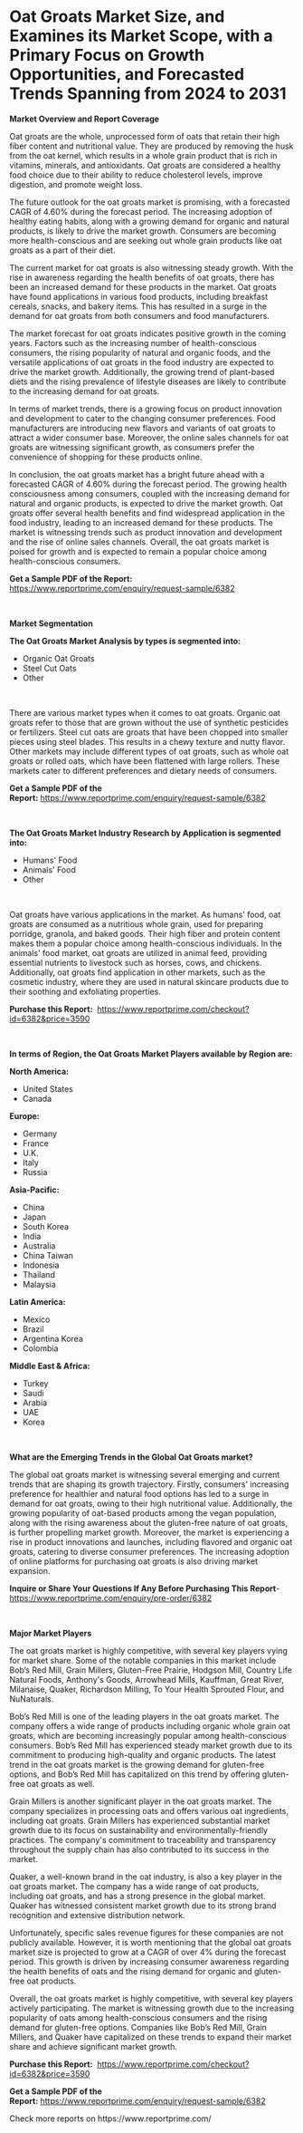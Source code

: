 <p><h1>Oat Groats Market Size, and Examines its Market Scope, with a Primary Focus on Growth Opportunities, and Forecasted Trends Spanning from 2024 to 2031</h1></p><p><strong>Market Overview and Report Coverage</strong></p>
<p><p>Oat groats are the whole, unprocessed form of oats that retain their high fiber content and nutritional value. They are produced by removing the husk from the oat kernel, which results in a whole grain product that is rich in vitamins, minerals, and antioxidants. Oat groats are considered a healthy food choice due to their ability to reduce cholesterol levels, improve digestion, and promote weight loss.</p><p>The future outlook for the oat groats market is promising, with a forecasted CAGR of 4.60% during the forecast period. The increasing adoption of healthy eating habits, along with a growing demand for organic and natural products, is likely to drive the market growth. Consumers are becoming more health-conscious and are seeking out whole grain products like oat groats as a part of their diet.</p><p>The current market for oat groats is also witnessing steady growth. With the rise in awareness regarding the health benefits of oat groats, there has been an increased demand for these products in the market. Oat groats have found applications in various food products, including breakfast cereals, snacks, and bakery items. This has resulted in a surge in the demand for oat groats from both consumers and food manufacturers.</p><p>The market forecast for oat groats indicates positive growth in the coming years. Factors such as the increasing number of health-conscious consumers, the rising popularity of natural and organic foods, and the versatile applications of oat groats in the food industry are expected to drive the market growth. Additionally, the growing trend of plant-based diets and the rising prevalence of lifestyle diseases are likely to contribute to the increasing demand for oat groats.</p><p>In terms of market trends, there is a growing focus on product innovation and development to cater to the changing consumer preferences. Food manufacturers are introducing new flavors and variants of oat groats to attract a wider consumer base. Moreover, the online sales channels for oat groats are witnessing significant growth, as consumers prefer the convenience of shopping for these products online.</p><p>In conclusion, the oat groats market has a bright future ahead with a forecasted CAGR of 4.60% during the forecast period. The growing health consciousness among consumers, coupled with the increasing demand for natural and organic products, is expected to drive the market growth. Oat groats offer several health benefits and find widespread application in the food industry, leading to an increased demand for these products. The market is witnessing trends such as product innovation and development and the rise of online sales channels. Overall, the oat groats market is poised for growth and is expected to remain a popular choice among health-conscious consumers.</p></p>
<p><strong>Get a Sample PDF of the Report:</strong> <a href="https://www.reportprime.com/enquiry/request-sample/6382">https://www.reportprime.com/enquiry/request-sample/6382</a></p>
<p>&nbsp;</p>
<p><strong>Market Segmentation</strong></p>
<p><strong>The Oat Groats Market Analysis by types is segmented into:</strong></p>
<p><ul><li>Organic Oat Groats</li><li>Steel Cut Oats</li><li>Other</li></ul></p>
<p>&nbsp;</p>
<p><p>There are various market types when it comes to oat groats. Organic oat groats refer to those that are grown without the use of synthetic pesticides or fertilizers. Steel cut oats are groats that have been chopped into smaller pieces using steel blades. This results in a chewy texture and nutty flavor. Other markets may include different types of oat groats, such as whole oat groats or rolled oats, which have been flattened with large rollers. These markets cater to different preferences and dietary needs of consumers.</p></p>
<p><strong>Get a Sample PDF of the Report:</strong>&nbsp;<a href="https://www.reportprime.com/enquiry/request-sample/6382">https://www.reportprime.com/enquiry/request-sample/6382</a></p>
<p>&nbsp;</p>
<p><strong>The Oat Groats Market Industry Research by Application is segmented into:</strong></p>
<p><ul><li>Humans' Food</li><li>Animals' Food</li><li>Other</li></ul></p>
<p>&nbsp;</p>
<p><p>Oat groats have various applications in the market. As humans' food, oat groats are consumed as a nutritious whole grain, used for preparing porridge, granola, and baked goods. Their high fiber and protein content makes them a popular choice among health-conscious individuals. In the animals' food market, oat groats are utilized in animal feed, providing essential nutrients to livestock such as horses, cows, and chickens. Additionally, oat groats find application in other markets, such as the cosmetic industry, where they are used in natural skincare products due to their soothing and exfoliating properties.</p></p>
<p><strong>Purchase this Report:</strong>&nbsp; <a href="https://www.reportprime.com/checkout?id=6382&price=3590">https://www.reportprime.com/checkout?id=6382&price=3590</a></p>
<p>&nbsp;</p>
<p><strong>In terms of Region, the Oat Groats Market Players available by Region are:</strong></p>
<p>
    <p> <strong> North America: </strong>
        <ul>
            <li>United States</li>
            <li>Canada</li>
        </ul>
        </p> 
    <p> <strong> Europe: </strong>
        <ul>
            <li>Germany</li>
            <li>France</li>
            <li>U.K.</li>
            <li>Italy</li>
            <li>Russia</li>
        </ul>
        </p> 
    <p> <strong> Asia-Pacific: </strong>
        <ul>
            <li>China</li>
            <li>Japan</li>
            <li>South Korea</li>
            <li>India</li>
            <li>Australia</li>
            <li>China Taiwan</li>
            <li>Indonesia</li>
            <li>Thailand</li>
            <li>Malaysia</li>
        </ul>
        </p> 
    <p> <strong> Latin America: </strong>
        <ul>
            <li>Mexico</li>
            <li>Brazil</li>
            <li>Argentina Korea</li>
            <li>Colombia</li>
        </ul>
        </p> 
    <p> <strong> Middle East & Africa: </strong>
        <ul>
            <li>Turkey</li>
            <li>Saudi</li>
            <li>Arabia</li>
            <li>UAE</li>
            <li>Korea</li>
        </ul>
    </p>
    </p>
<p>&nbsp;</p>
<p><strong>What are the Emerging Trends in the Global Oat Groats market?</strong></p>
<p><p>The global oat groats market is witnessing several emerging and current trends that are shaping its growth trajectory. Firstly, consumers' increasing preference for healthier and natural food options has led to a surge in demand for oat groats, owing to their high nutritional value. Additionally, the growing popularity of oat-based products among the vegan population, along with the rising awareness about the gluten-free nature of oat groats, is further propelling market growth. Moreover, the market is experiencing a rise in product innovations and launches, including flavored and organic oat groats, catering to diverse consumer preferences. The increasing adoption of online platforms for purchasing oat groats is also driving market expansion.</p></p>
<p><strong>Inquire or Share Your Questions If Any Before Purchasing This Report</strong>- <a href="https://www.reportprime.com/enquiry/pre-order/6382">https://www.reportprime.com/enquiry/pre-order/6382</a></p>
<p>&nbsp;</p>
<p><strong>Major Market Players</strong></p>
<p><p>The oat groats market is highly competitive, with several key players vying for market share. Some of the notable companies in this market include Bob’s Red Mill, Grain Millers, Gluten-Free Prairie, Hodgson Mill, Country Life Natural Foods, Anthony's Goods, Arrowhead Mills, Kauffman, Great River, Milanaise, Quaker, Richardson Milling, To Your Health Sprouted Flour, and NuNaturals.</p><p>Bob’s Red Mill is one of the leading players in the oat groats market. The company offers a wide range of products including organic whole grain oat groats, which are becoming increasingly popular among health-conscious consumers. Bob’s Red Mill has experienced steady market growth due to its commitment to producing high-quality and organic products. The latest trend in the oat groats market is the growing demand for gluten-free options, and Bob’s Red Mill has capitalized on this trend by offering gluten-free oat groats as well.</p><p>Grain Millers is another significant player in the oat groats market. The company specializes in processing oats and offers various oat ingredients, including oat groats. Grain Millers has experienced substantial market growth due to its focus on sustainability and environmentally-friendly practices. The company's commitment to traceability and transparency throughout the supply chain has also contributed to its success in the market.</p><p>Quaker, a well-known brand in the oat industry, is also a key player in the oat groats market. The company has a wide range of oat products, including oat groats, and has a strong presence in the global market. Quaker has witnessed consistent market growth due to its strong brand recognition and extensive distribution network.</p><p>Unfortunately, specific sales revenue figures for these companies are not publicly available. However, it is worth mentioning that the global oat groats market size is projected to grow at a CAGR of over 4% during the forecast period. This growth is driven by increasing consumer awareness regarding the health benefits of oats and the rising demand for organic and gluten-free oat products.</p><p>Overall, the oat groats market is highly competitive, with several key players actively participating. The market is witnessing growth due to the increasing popularity of oats among health-conscious consumers and the rising demand for gluten-free options. Companies like Bob’s Red Mill, Grain Millers, and Quaker have capitalized on these trends to expand their market share and achieve significant market growth.</p></p>
<p><strong>Purchase this Report:</strong>&nbsp;&nbsp;<a href="https://www.reportprime.com/checkout?id=6382&price=3590">https://www.reportprime.com/checkout?id=6382&price=3590</a></p>
<p></p>
<p><strong>Get a Sample PDF of the Report:</strong>&nbsp;<a href="https://www.reportprime.com/enquiry/request-sample/6382">https://www.reportprime.com/enquiry/request-sample/6382</a></p>
<p>Check more reports on https://www.reportprime.com/</p>